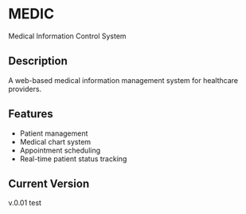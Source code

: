 # MEDIC

Medical Information Control System

## Description
A web-based medical information management system for healthcare providers.

## Features
- Patient management
- Medical chart system
- Appointment scheduling
- Real-time patient status tracking

## Current Version
v.0.01 test 